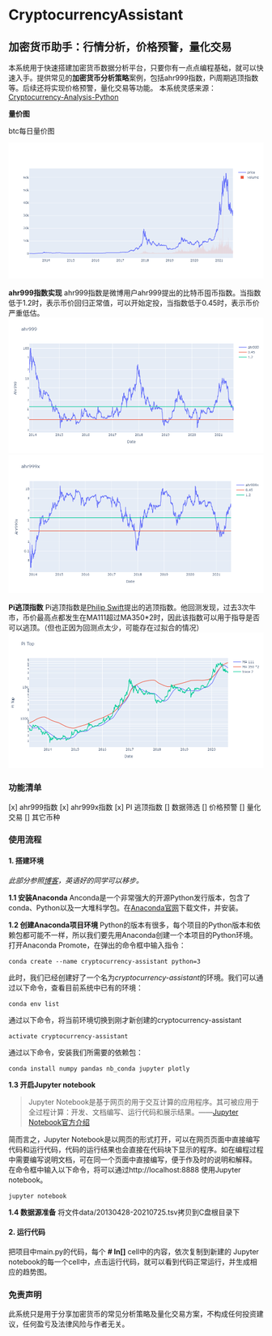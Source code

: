 # CryptocurrencyAssistant
## 加密货币助手：行情分析，价格预警，量化交易

本系统用于快速搭建加密货币数据分析平台，只要你有一点点编程基础，就可以快速入手。提供常见的**加密货币分析策略**案例，包括ahr999指数，Pi周期逃顶指数等。后续还将实现价格预警，量化交易等功能。
本系统灵感来源：[Cryptocurrency-Analysis-Python](https://github.com/triestpa/Cryptocurrency-Analysis-Python)

**量价图**

btc每日量价图

![image](https://github.com/JunqiaoDuan/CryptocurrencyAssistant/blob/main/images/PriceVolume.png)

**ahr999指数实现**
ahr999指数是微博用户ahr999提出的比特币囤币指数。当指数低于1.2时，表示币价回归正常值，可以开始定投，当指数低于0.45时，表示币价严重低估。
![image](https://github.com/JunqiaoDuan/CryptocurrencyAssistant/blob/main/images/ahr999.png)
![image](https://github.com/JunqiaoDuan/CryptocurrencyAssistant/blob/main/images/ahr999x.png)

**Pi逃顶指数**
Pi逃顶指数是[Philip Swift](https://twitter.com/PositiveCrypto)提出的逃顶指数。他回测发现，过去3次牛市，币价最高点都发生在MA111超过MA350\*2时，因此该指数可以用于指导是否可以逃顶。（但也正因为回测点太少，可能存在过拟合的情况）
![image](https://github.com/JunqiaoDuan/CryptocurrencyAssistant/blob/main/images/PiTop.png)





### 功能清单

[x] ahr999指数
[x] ahr999x指数
[x] PI 逃顶指数
[] 数据筛选
[] 价格预警
[] 量化交易
[] 其它币种





### 使用流程

#### 1. 搭建环境

*此部分参照[博客](https://blog.patricktriest.com/analyzing-cryptocurrencies-python/)，英语好的同学可以移步。*

**1.1 安装Anaconda**
Anconda是一个非常强大的开源Python发行版本，包含了conda、Python以及一大堆科学包。在[Anaconda官网](https://www.anaconda.com/products/individual)下载文件，并安装。

**1.2 创建Anaconda项目环境**
Python的版本有很多，每个项目的Python版本和依赖包都可能不一样，所以我们要先用Anaconda创建一个本项目的Python环境。
打开Anaconda Promote，在弹出的命令框中输入指令：

```
conda create --name cryptocurrency-assistant python=3
```
此时，我们已经创建好了一个名为*cryptocurrency-assistant*的环境。我们可以通过以下命令，查看目前系统中已有的环境：
```
conda env list
```
通过以下命令，将当前环境切换到刚才新创建的cryptocurrency-assistant
```
activate cryptocurrency-assistant
```
通过以下命令，安装我们所需要的依赖包：
```
conda install numpy pandas nb_conda jupyter plotly
```
**1.3 开启Jupyter notebook**

>Jupyter Notebook是基于网页的用于交互计算的应用程序。其可被应用于全过程计算：开发、文档编写、运行代码和展示结果。——[Jupyter Notebook官方介绍](https://jupyter.org/)

简而言之，Jupyter Notebook是以网页的形式打开，可以在网页页面中直接编写代码和运行代码，代码的运行结果也会直接在代码块下显示的程序。如在编程过程中需要编写说明文档，可在同一个页面中直接编写，便于作及时的说明和解释。
在命令框中输入以下命令，将可以通过http://localhost:8888 使用Jupyter notebook。
```
jupyter notebook
```
**1.4 数据源准备**
将文件data/20130428-20210725.tsv拷贝到C盘根目录下
#### 2. 运行代码
把项目中main.py的代码，每个 **# In[]** cell中的内容，依次复制到新建的 Jupyter notebook的每一个cell中，点击运行代码，就可以看到代码正常运行，并生成相应的趋势图。










### 免责声明
此系统只是用于分享加密货币的常见分析策略及量化交易方案，不构成任何投资建议，任何盈亏及法律风险与作者无关。


